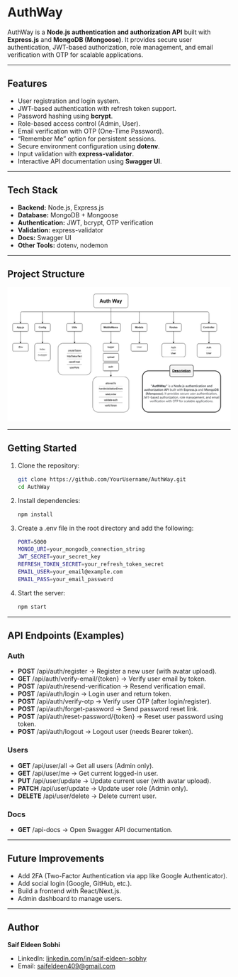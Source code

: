 # AuthWay

AuthWay is a **Node.js authentication and authorization API** built with **Express.js** and **MongoDB (Mongoose)**.
It provides secure user authentication, JWT-based authorization, role management, and email verification with OTP for scalable applications.

---

## Features
- User registration and login system.
- JWT-based authentication with refresh token support.
- Password hashing using **bcrypt**.
- Role-based access control (Admin, User).
- Email verification with OTP (One-Time Password).
- “Remember Me” option for persistent sessions.
- Secure environment configuration using **dotenv**.
- Input validation with **express-validator**.
- Interactive API documentation using **Swagger UI**.

---

## Tech Stack
- **Backend:** Node.js, Express.js
- **Database:** MongoDB + Mongoose
- **Authentication:** JWT, bcrypt, OTP verification
- **Validation:** express-validator
- **Docs:** Swagger UI
- **Other Tools:** dotenv, nodemon

---

## Project Structure

![Project Structure](./docs/my_diagram2.png)

---

## Getting Started

1. Clone the repository:
   ```bash
   git clone https://github.com/YourUsername/AuthWay.git
   cd AuthWay

2. Install dependencies:
   ```bash
   npm install

3. Create a .env file in the root directory and add the following:
   ```bash
   PORT=5000
   MONGO_URI=your_mongodb_connection_string
   JWT_SECRET=your_secret_key
   REFRESH_TOKEN_SECRET=your_refresh_token_secret
   EMAIL_USER=your_email@example.com
   EMAIL_PASS=your_email_password

4. Start the server:
   ```bash
   npm start

---

## API Endpoints (Examples)

### Auth

- **POST** /api/auth/register → Register a new user (with avatar upload).
- **GET** /api/auth/verify-email/{token} → Verify user email by token.
- **POST** /api/auth/resend-verification → Resend verification email.
- **POST** /api/auth/login → Login user and return token.
- **POST** /api/auth/verify-otp → Verify user OTP (after login/register).
- **POST** /api/auth/forget-password → Send password reset link.
- **POST** /api/auth/reset-password/{token} → Reset user password using token.
- **POST** /api/auth/logout → Logout user (needs Bearer token).

### Users

- **GET** /api/user/all → Get all users (Admin only).
- **GET** /api/user/me → Get current logged-in user.
- **PUT** /api/user/update → Update current user (with avatar upload).
- **PATCH** /api/user/update → Update user role (Admin only).
- **DELETE** /api/user/delete → Delete current user.

### Docs

- **GET** /api-docs → Open Swagger API documentation.

---

## Future Improvements

- Add 2FA (Two-Factor Authentication via app like Google Authenticator).
- Add social login (Google, GitHub, etc.).
- Build a frontend with React/Next.js.
- Admin dashboard to manage users.

---

## Author

**Saif Eldeen Sobhi**

- LinkedIn: [linkedin.com/in/saif-eldeen-sobhy](https://www.linkedin.com/in/saif-eldeen-sobhy/)  
- Email: saifeldeen409@gmail.com